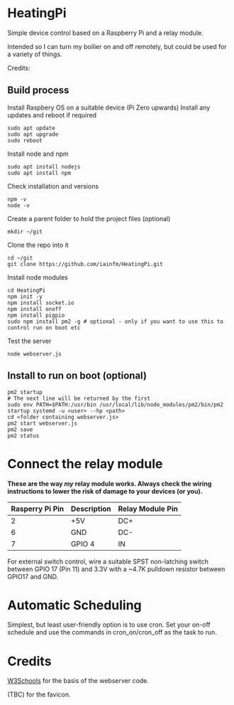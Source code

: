 # HeatingPi

Simple device control based on a Raspberry Pi and a relay module.

Intended so I can turn my boilier on and off remotely, but could be used for a variety of things.

Credits:

## Build process

Install Raspbery OS on a suitable device (Pi Zero upwards)
Install any updates and reboot if required
```
sudo apt update
sudo apt upgrade
sudo reboot
```
Install node and npm
```
sudo apt install nodejs
sudo apt install npm
```
Check installation and versions
```
npm -v
node -v
```

Create a parent folder to hold the project files (optional)
```
mkdir ~/git
```
Clone the repo into it
```
cd ~/git
git clone https://github.com/iainfm/HeatingPi.git
```

Install node modules
```
cd HeatingPi
npm init -y
npm install socket.io
npm install onoff
npm install pigpio
sudo npm install pm2 -g # optional - only if you want to use this to control run on boot etc
```


Test the server
```
node webserver.js
```
## Install to run on boot (optional)
```
pm2 startup
# The next line will be returned by the first
sudo env PATH=$PATH:/usr/bin /usr/local/lib/node_modules/pm2/bin/pm2 startup systemd -u <user> --hp <path>
cd <folder containing webserver.js>
pm2 start webserver.js
pm2 save
pm2 status
```

# Connect the relay module

**These are the way *my* relay module works. Always check the wiring instructions to lower the risk of damage to your devices (or you).**

|Rasperry Pi Pin|Description|Relay Module Pin|
|-|-|-|
|2|+5V|DC+|
|6|GND|DC-|
|7|GPIO 4|IN|

For external switch control, wire a suitable SPST non-latching switch between GPIO 17 (Pin 11) and 3.3V with a ~4.7K pulldown resistor between GPIO17 and GND.

# Automatic Scheduling

Simplest, but least user-friendly option is to use cron. Set your on-off schedule and use the commands in cron_on/cron_off as the task to run.

# Credits

[W3Schools](https://www.w3schools.com/nodejs/nodejs_raspberrypi_webserver_websocket.asp) for the basis of the webserver code.

(TBC) for the favicon.